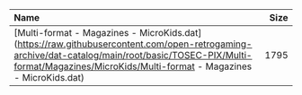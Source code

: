 |Name|Size|
|:---|---:|
|[Multi-format - Magazines - MicroKids.dat](https://raw.githubusercontent.com/open-retrogaming-archive/dat-catalog/main/root/basic/TOSEC-PIX/Multi-format/Magazines/MicroKids/Multi-format - Magazines - MicroKids.dat)|1795|
